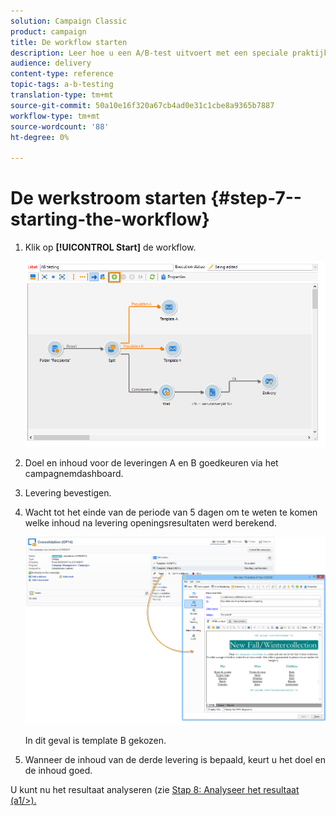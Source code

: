 ```yaml
---
solution: Campaign Classic
product: campaign
title: De workflow starten
description: Leer hoe u een A/B-test uitvoert met een speciale praktijkcase.
audience: delivery
content-type: reference
topic-tags: a-b-testing
translation-type: tm+mt
source-git-commit: 50a10e16f320a67cb4ad0e31c1cbe8a9365b7887
workflow-type: tm+mt
source-wordcount: '88'
ht-degree: 0%

---
```



# De werkstroom starten {#step-7--starting-the-workflow}

1. Klik op **[!UICONTROL Start]** de workflow.

   ![](assets/use_case_abtesting_startwkfl_001.png)

1. Doel en inhoud voor de leveringen A en B goedkeuren via het campagnemdashboard.
1. Levering bevestigen.
1. Wacht tot het einde van de periode van 5 dagen om te weten te komen welke inhoud na levering openingsresultaten werd berekend.

   ![](assets/use_case_abtesting_startwkfl_002.png)

   In dit geval is template B gekozen.

1. Wanneer de inhoud van de derde levering is bepaald, keurt u het doel en de inhoud goed.

U kunt nu het resultaat analyseren (zie [Stap 8: Analyseer het resultaat (a1/>).](../../delivery/using/a-b-testing-uc-analyzing.md)
